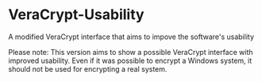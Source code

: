 # VeraCrypt-Usability
A modified VeraCrypt interface that aims to impove the software's usability

Please note: This version aims to show a possible VeraCrypt interface with improved usability. Even if it was possible to encrypt a Windows system, it should not be used for encrypting a real system.
